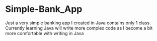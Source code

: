 # Simple-Bank_App
Just a very simple banking app I created in Java contains only 1 class.
Currently learning Java will write more complex code as
I become a bit more comfortable with writing in Java
